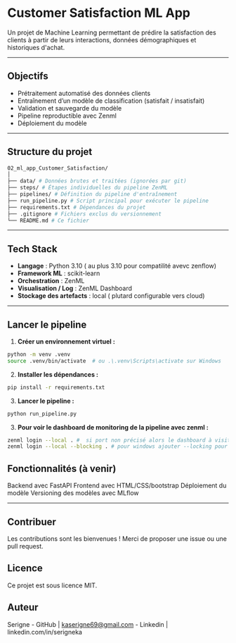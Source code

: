 # Customer Satisfaction ML App

Un projet de Machine Learning permettant de prédire la satisfaction des clients à partir de leurs interactions, données démographiques et historiques d'achat.

---

## Objectifs

- Prétraitement automatisé des données clients
- Entraînement d’un modèle de classification (satisfait / insatisfait)
- Validation et sauvegarde du modèle
- Pipeline reproductible avec Zenml
- Déploiement du modèle

---

## Structure du projet

```bash
02_ml_app_Customer_Satisfaction/
│
├── data/ # Données brutes et traitées (ignorées par git)
├── steps/ # Étapes individuelles du pipeline ZenML
├── pipelines/ # Définition du pipeline d'entraînement
├── run_pipeline.py # Script principal pour exécuter le pipeline
├── requirements.txt # Dépendances du projet
├── .gitignore # Fichiers exclus du versionnement
└── README.md # Ce fichier
````

---
##  Tech Stack

- **Langage** : Python 3.10 ( au plus 3.10 pour compatilité avevc zenflow)
- **Framework ML** : scikit-learn
- **Orchestration** : ZenML
- **Visualisation / Log** : ZenML Dashboard
- **Stockage des artefacts** : local ( plutard configurable vers cloud)

---
## Lancer le pipeline
1. **Créer un environnement virtuel :**

```bash
python -m venv .venv
source .venv/bin/activate  # ou .\.venv\Scripts\activate sur Windows
```

2. **Installer les dépendances :**
```bash
pip install -r requirements.txt
```
3. **Lancer le pipeline :**
```bash
python run_pipeline.py
```
3. **Pour voir le dashboard de monitoring de la pipeline avec zenml :**
```bash
zenml login --local . #  si port non précisé alors le dashboard à visiter ici localhost:8237
zenml login --local --blocking . # pour windows ajouter --locking pour forcer le blockage
```

## Fonctionnalités (à venir)
Backend avec FastAPI
Frontend avec HTML/CSS/bootstrap
Déploiement du modèle
Versioning des modèles avec MLflow

---
## Contribuer
Les contributions sont les bienvenues ! Merci de proposer une issue ou une pull request.

## Licence
Ce projet est sous licence MIT.

## Auteur
Serigne - GitHub | kaserigne69@gmail.com - Linkedin | linkedin.com/in/serigneka
